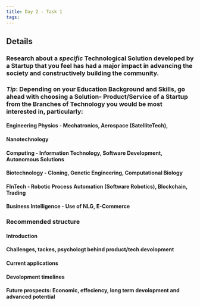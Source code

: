 ```yaml
---
title: Day 2 - Task 1
tags:
---
```


## Details
### Research about a *specific* Technological Solution developed by a Startup that you feel has had a major impact in advancing the society and constructively building the community.
### *Tip*: Depending on your Education Background and Skills, go ahead with choosing a Solution- Product/Service of a Startup from the Branches of Technology you would be most interested in, particularly:
#### Engineering Physics - Mechatronics, Aerospace (SatelliteTech),
#### Nanotechnology
#### Computing - Information Technology, Software Development, Autonomous Solutions
#### Biotechnology - Cloning, Genetic Engineering, Computational Biology
#### FInTech - Robotic Process Automation (Software Robotics), Blockchain, Trading
#### Business Intelligence - Use of NLG, E-Commerce
### Recommended structure
#### Introduction
#### Challenges, tackes, psychologt behind product/tech devolopment
#### Current applications
#### Devolopment timelines
#### Future prospects: Economic, effeciency, long term devolopment and advanced potential
